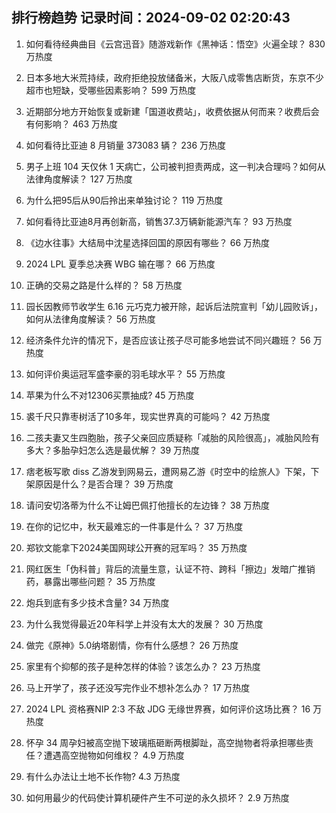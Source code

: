 
## 排行榜趋势 记录时间：2024-09-02 02:20:43
  
  1. 如何看待经典曲目《云宫迅音》随游戏新作《黑神话：悟空》火遍全球？ 830 万热度
    
  2. 日本多地大米荒持续，政府拒绝投放储备米，大阪八成零售店断货，东京不少超市也短缺，受哪些因素影响？ 599 万热度
    
  3. 近期部分地方开始恢复或新建「国道收费站」，收费依据从何而来？收费后会有何影响？ 463 万热度
    
  4. 如何看待比亚迪 8 月销量 373083 辆？ 236 万热度
    
  5. 男子上班 104 天仅休 1 天病亡，公司被判担责两成，这一判决合理吗？如何从法律角度解读？ 127 万热度
    
  6. 为什么把95后从90后拎出来单独讨论？ 119 万热度
    
  7. 如何看待比亚迪8月再创新高，销售37.3万辆新能源汽车？ 93 万热度
    
  8. 《边水往事》大结局中沈星选择回国的原因有哪些？ 66 万热度
    
  9. 2024 LPL 夏季总决赛 WBG 输在哪？ 66 万热度
    
  10. 正确的交易之路是什么样的？ 58 万热度
    
  11. 园长因教师节收学生 6.16 元巧克力被开除，起诉后法院宣判「幼儿园败诉」，如何从法律角度解读？ 56 万热度
    
  12. 经济条件允许的情况下，是否应该让孩子尽可能多地尝试不同兴趣班？ 56 万热度
    
  13. 如何评价奥运冠军盛李豪的羽毛球水平？ 55 万热度
    
  14. 苹果为什么不对12306买票抽成? 45 万热度
    
  15. 裘千尺只靠枣树活了10多年，现实世界真的可能吗？ 42 万热度
    
  16. 二孩夫妻又生四胞胎，孩子父亲回应质疑称「减胎的风险很高」，减胎风险有多大？多胎孕妇怎么选是最优解？ 39 万热度
    
  17. 痞老板写歌 diss 乙游发到网易云，遭网易乙游《时空中的绘旅人》下架，下架原因是什么？是否合理？ 39 万热度
    
  18. 请问安切洛蒂为什么不让姆巴佩打他擅长的左边锋？ 38 万热度
    
  19. 在你的记忆中，秋天最难忘的一件事是什么？ 37 万热度
    
  20. 郑钦文能拿下2024美国网球公开赛的冠军吗？ 35 万热度
    
  21. 网红医生「伪科普」背后的流量生意，认证不符、跨科「擦边」发暗广推销药，暴露出哪些问题？ 35 万热度
    
  22. 炮兵到底有多少技术含量? 34 万热度
    
  23. 为什么我觉得最近20年科学上并没有太大的发展？ 30 万热度
    
  24. 做完《原神》5.0纳塔剧情，你有什么感想？ 26 万热度
    
  25. 家里有个抑郁的孩子是种怎样的体验？该怎么办？ 23 万热度
    
  26. 马上开学了，孩子还没写完作业不想补怎么办？ 17 万热度
    
  27. 2024 LPL 资格赛NIP 2:3 不敌 JDG 无缘世界赛，如何评价这场比赛？ 16 万热度
    
  28. 怀孕 34 周孕妇被高空抛下玻璃瓶砸断两根脚趾，高空抛物者将承担哪些责任？遭遇高空抛物如何维权？ 4.9 万热度
    
  29. 有什么办法让土地不长作物? 4.3 万热度
    
  30. 如何用最少的代码使计算机硬件产生不可逆的永久损坏？ 2.9 万热度
    